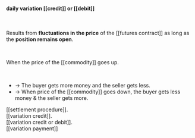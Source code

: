 #### daily variation [[credit]] or [[debit]]
<br>

Results from <b>fluctuations in the price</b> of the [[futures contract]] as long as the <b>position remains open</b>.

<br>

When the price of the [[commodity]] goes up.  

<br>

* -> The buyer gets more money and the seller gets less.<br>
* -> When price of the [[commodity]] goes down, the buyer gets less money & the seller gets more.<br>

[[settlement procedure]].  
[[variation credit]].  
[[variation credit or debit]].  
[[variation payment]]